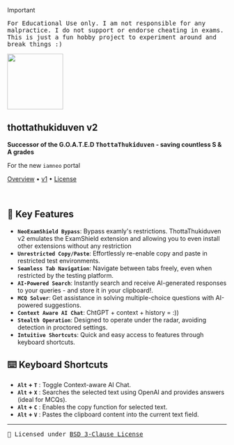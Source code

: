 > [!IMPORTANT]
> <samp>For Educational Use only. I am not responsible for any malpractice. I do not support or endorse cheating in exams. This is just a fun hobby project to experiment around and break things :)</samp>

<p>
  <img src="https://github.com/sr2echa/ThottaThukiduven/assets/65058816/10a113af-ca11-46fb-af95-c1175f774c80" width="128px" align="center">
</p>
<p>
    <h2>thottathukiduven v2</h2>
    <strong>Successor of the G.O.A.T.E.D <kbd>ThottaThukiduven</kbd> -  saving countless S & A grades</strong><br />
    
  For the new `iamneo` portal
</p>
<p>
  <a href="https://github.com/sr2echa/ThottaThukiduven/#your-ultimate-extension-to-regain-your-browser-freedom-and-become-limitless--">Overview</a>
  •
  <a href="https://github.com/sr2echa/ThottaThukiduven">v1</a>
  •
  <a href="LICENSE">License</a>
</p>

<br>


  
## 🌟 Key Features

- **`NeoExamShield Bypass`**: Bypass examly's restrictions. ThottaThukiduven v2 emulates the ExamShield extension and allowing you to even install other extensions without any restriction
- **`Unrestricted Copy/Paste`**: Effortlessly re-enable copy and paste in restricted test environments.
- **`Seamless Tab Navigation`**: Navigate between tabs freely, even when restricted by the testing platform.
- **`AI-Powered Search`**: Instantly search and receive AI-generated responses to your queries - and store it in your clipboard!.
- **`MCQ Solver`**: Get assistance in solving multiple-choice questions with AI-powered suggestions.
- **`Context Aware AI Chat`**: ChtGPT + context + history = :))
- **`Stealth Operation`**: Designed to operate under the radar, avoiding detection in proctored settings.
- **`Intuitive Shortcuts`**: Quick and easy access to features through keyboard shortcuts.
 

## ⌨️ Keyboard Shortcuts

 - **`Alt` + `T`** : Toggle Context-aware AI Chat.
 - **`Alt` + `X`** : Searches the selected text using OpenAI and provides answers (ideal for MCQs).
 - **`Alt` + `C`** : Enables the copy function for selected text.
 - **`Alt` + `V`** : Pastes the clipboard content into the current text field.

<samp>

---
📜 Licensed under [BSD 3-Clause License](LICENSE) 

  </samp>
